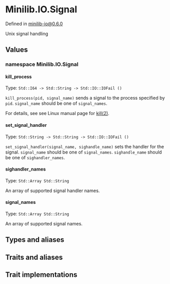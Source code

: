# Minilib.IO.Signal

Defined in minilib-io@0.6.0

Unix signal handling

## Values

### namespace Minilib.IO.Signal

#### kill_process

Type: `Std::I64 -> Std::String -> Std::IO::IOFail ()`

`kill_process(pid, signal_name)` sends a signal to the process specified by `pid`.
`signal_name` should be one of `signal_names`.

For details, see see Linux manual page for [kill(2)](https://man7.org/linux/man-pages/man2/kill.2.html).

#### set_signal_handler

Type: `Std::String -> Std::String -> Std::IO::IOFail ()`

`set_signal_handler(signal_name, sighandle_name)` sets the handler for the signal.
`signal_name` should be one of `signal_names`.
`sighandle_name` should be one of `sighandler_names`.

#### sighandler_names

Type: `Std::Array Std::String`

An array of supported signal handler names.

#### signal_names

Type: `Std::Array Std::String`

An array of supported signal names.

## Types and aliases

## Traits and aliases

## Trait implementations